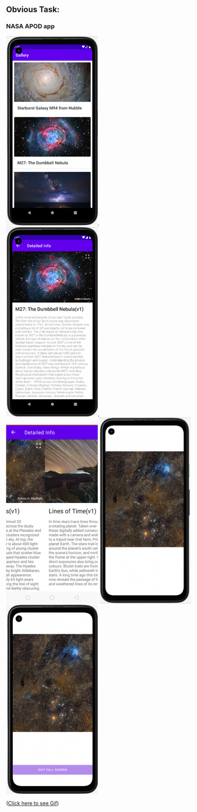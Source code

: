 ## Obvious Task:
### NASA APOD app

<img width="250" alt="HomeScreen" src="screenshots/HomeScreen.png">.  <img width="250" alt="HomeScreen" src="screenshots/SecondScreenForInfo.png">.  <img width="250" alt="HomeScreen" src="screenshots/SwipeLeftOrRight.jpeg"> <img width="250" alt="HomeScreen" src="screenshots/ZoomInScreen.png"> <img width="250" alt="HomeScreen" src="screenshots/ZoomInScreenWithExitButton.png">



([Click here to see Gif](https://drive.google.com/file/d/1erxOY04s9-PfZcrTDo2C5mL_Ohtaj2y7/view?usp=sharing))



